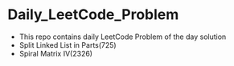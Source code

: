 # Daily_LeetCode_Problem
- This repo contains daily LeetCode Problem of the day solution 
- Split Linked List in Parts(725)
- Spiral Matrix IV(2326)
